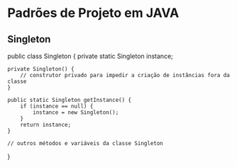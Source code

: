 # Padrões de Projeto em JAVA

## Singleton
public class Singleton {
    private static Singleton instance;
    
    private Singleton() {
        // construtor privado para impedir a criação de instâncias fora da classe
    }
    
    public static Singleton getInstance() {
        if (instance == null) {
            instance = new Singleton();
        }
        return instance;
    }
    
    // outros métodos e variáveis da classe Singleton
}
